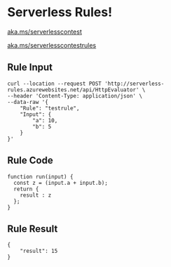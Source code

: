 # Serverless Rules!

[aka.ms/serverlesscontest](aka.ms/serverlesscontest)

[aka.ms/serverlesscontestrules](aka.ms/serverlesscontestrules)


## Rule Input
```
curl --location --request POST 'http://serverless-rules.azurewebsites.net/api/HttpEvaluator' \
--header 'Content-Type: application/json' \
--data-raw '{
    "Rule": "testrule",
    "Input": {
        "a": 10,
        "b": 5
    }
}'
```

## Rule Code
```
function run(input) {
  const z = (input.a + input.b); 
  return { 
    result : z 
  }; 
}
```

## Rule Result
```
{
    "result": 15
}
```
